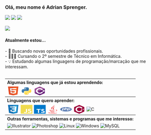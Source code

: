 ### Olá, meu nome é Adrian Sprenger.

  <div>
    <a href="https://instagram.com/adrianspr_" target="_blank"><img src="https://img.shields.io/badge/-Instagram-%23E4405F?style=for-the-badge&logo=instagram&logoColor=white" target="_blank"></a>
    <a href = "mailto:adrianfariaspr@gmail.com"><img src="https://img.shields.io/badge/-Gmail-%23333?style=for-the-badge&logo=gmail&logoColor=white"target="_blank"></a>
    <a href="https://www.linkedin.com/in/adrianspr/" target="_blank"><img src="https://img.shields.io/badge/-LinkedIn-%230077B5?style=for-the-badge&logo=linkedin&logoColor=white" target="_blank"></a> 
  </div>

<br/>

  <div>
    <a href="https://github.com/adrianspr"></a>
    <img height="140em" src="https://github-readme-stats.vercel.app/api/top-langs/?username=adrianspr&layout=compact&langs_count=7&theme=dark&locale=pt-br"/>
   </div>  
   
#### Atualmente estou...
  
  <div>
    - 🔎 Buscando novas oportunidades profissionais.</br>
    - 👨🏻‍🎓 Cursando o 2º semestre de Técnico em Informática.</br>
    - 💡  Estudando algumas linguagens de programação/marcação que me interessam.
  </div>
  
  </br>
  
  <div>
    <table>
      <th align="left">Algumas linguagens que já estou aprendendo:</th>
        <tr>
          <td>  
            <img align="center" alt="HTML" height="30" width="40" src="https://raw.githubusercontent.com/devicons/devicon/master/icons/html5/html5-original.svg">
            <img align="center" alt="Python" height="30" width="40" src="https://raw.githubusercontent.com/devicons/devicon/master/icons/python/python-original.svg">
            <img align="center" alt="Csharp" height="30" width="40" src="https://raw.githubusercontent.com/devicons/devicon/master/icons/csharp/csharp-original.svg">
          </td>
        </tr> 
      <th align="left">Linguagens que quero aprender:</th>  
        <tr>
          <td>
            <img align="center" alt="CSS" height="30" width="40" src="https://raw.githubusercontent.com/devicons/devicon/master/icons/css3/css3-original.svg"/>
            <img align="center" alt="Js" height="30" width="40" src="https://raw.githubusercontent.com/devicons/devicon/master/icons/javascript/javascript-plain.svg"/>
            <img align="center" alt="Ts" height="30" width="40" src="https://raw.githubusercontent.com/devicons/devicon/master/icons/typescript/typescript-plain.svg"/>
            <img align="center" alt="Java" height="30" width="40" src="https://raw.githubusercontent.com/devicons/devicon/master/icons/java/java-plain.svg"/>
            <img align="center" alt="PHP" height="30" width="40" src="https://raw.githubusercontent.com/devicons/devicon/master/icons/php/php-plain.svg"/>
            <img align="center" alt="C++" height="30" width="40" src="https://raw.githubusercontent.com/devicons/devicon/master/icons/cplusplus/cplusplus-plain.svg"/>
            <img align="center" alt="C" height="30" width"40" src="https://cdn.jsdelivr.net/gh/devicons/devicon/icons/c/c-original.svg"/>
          </td>
       </tr>
      <th align="left">Outras ferramentas, sistemas e programas que me interesso:</th>
        <tr>
          <td>
            <img align="center" alt="Illustrator" height="30" width="40" src="https://cdn.jsdelivr.net/gh/devicons/devicon/icons/illustrator/illustrator-plain.svg"/>
            <img align="center" alt="Photoshop" height="30" width="40" src="https://cdn.jsdelivr.net/gh/devicons/devicon/icons/photoshop/photoshop-plain.svg"/>
            <img align="center" alt="Linux" height="30" width="40" src="https://cdn.jsdelivr.net/gh/devicons/devicon/icons/linux/linux-original.svg"/>
            <img align="center" alt="Windows" height="30" width="40"  src="https://cdn.jsdelivr.net/gh/devicons/devicon/icons/windows8/windows8-original.svg"/>
            <img align="center" alt="MySQL" height="30" width="40" src="https://cdn.jsdelivr.net/gh/devicons/devicon/icons/mysql/mysql-plain-wordmark.svg"/> 
        </td>
      </tr>
      
</table>
  
